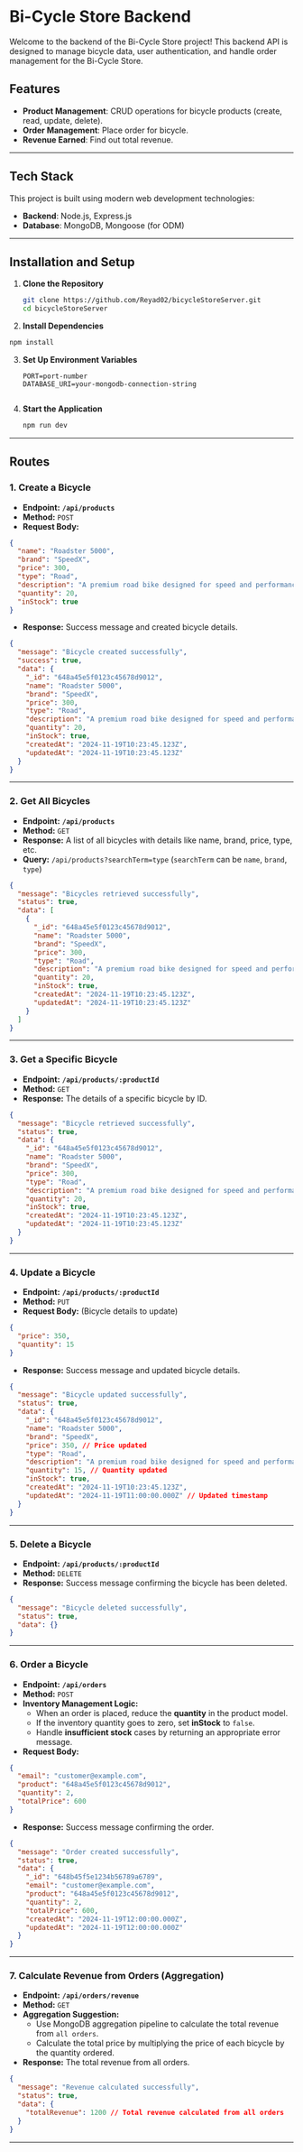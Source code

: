 # Bi-Cycle Store Backend   
Welcome to the backend of the Bi-Cycle Store project! This backend API is designed to manage bicycle data, user authentication, and handle order management for the Bi-Cycle Store.

## Features  
- **Product Management**: CRUD operations for bicycle products (create, read, update, delete).  
- **Order Management**: Place order for bicycle.  
- **Revenue Earned**: Find out total revenue.

---

## Tech Stack 
This project is built using modern web development technologies:  
- **Backend**: Node.js, Express.js  
- **Database**: MongoDB, Mongoose (for ODM)  

---

## Installation and Setup   

1. **Clone the Repository**  
   ```bash
   git clone https://github.com/Reyad02/bicycleStoreServer.git
   cd bicycleStoreServer
   ```

2. **Install Dependencies**
  ```bash
  npm install
   ```


3. **Set Up Environment Variables**
   ```env
   PORT=port-number
   DATABASE_URI=your-mongodb-connection-string
  
4. **Start the Application**
   ```bash
   npm run dev  
   ```

---

## Routes

### **1. Create a Bicycle**

- **Endpoint:** **`/api/products`**
- **Method:** `POST`
- **Request Body:**

```json
{
  "name": "Roadster 5000",
  "brand": "SpeedX",
  "price": 300,
  "type": "Road",
  "description": "A premium road bike designed for speed and performance.",
  "quantity": 20,
  "inStock": true
}
```

- **Response:** Success message and created bicycle details.

```json
{
  "message": "Bicycle created successfully",
  "success": true,
  "data": {
    "_id": "648a45e5f0123c45678d9012",
    "name": "Roadster 5000",
    "brand": "SpeedX",
    "price": 300,
    "type": "Road",
    "description": "A premium road bike designed for speed and performance.",
    "quantity": 20,
    "inStock": true,
    "createdAt": "2024-11-19T10:23:45.123Z",
    "updatedAt": "2024-11-19T10:23:45.123Z"
  }
}
```

---

### **2. Get All Bicycles**

- **Endpoint:** **`/api/products`**
- **Method:** `GET`
- **Response:** A list of all bicycles with details like name, brand, price, type, etc.
- **Query:** `/api/products?searchTerm=type` (`searchTerm` can be `name`, `brand`, `type`)

```json
{
  "message": "Bicycles retrieved successfully",
  "status": true,
  "data": [
    {
      "_id": "648a45e5f0123c45678d9012",
      "name": "Roadster 5000",
      "brand": "SpeedX",
      "price": 300,
      "type": "Road",
      "description": "A premium road bike designed for speed and performance.",
      "quantity": 20,
      "inStock": true,
      "createdAt": "2024-11-19T10:23:45.123Z",
      "updatedAt": "2024-11-19T10:23:45.123Z"
    }
  ]
}
```

---

### **3. Get a Specific Bicycle**

- **Endpoint:** **`/api/products/:productId`**
- **Method:** `GET`
- **Response:** The details of a specific bicycle by ID.

```json
{
  "message": "Bicycle retrieved successfully",
  "status": true,
  "data": {
    "_id": "648a45e5f0123c45678d9012",
    "name": "Roadster 5000",
    "brand": "SpeedX",
    "price": 300,
    "type": "Road",
    "description": "A premium road bike designed for speed and performance.",
    "quantity": 20,
    "inStock": true,
    "createdAt": "2024-11-19T10:23:45.123Z",
    "updatedAt": "2024-11-19T10:23:45.123Z"
  }
}
```

---

### **4. Update a Bicycle**

- **Endpoint:** **`/api/products/:productId`**
- **Method:** `PUT`
- **Request Body:** (Bicycle details to update)

```json
{
  "price": 350,
  "quantity": 15
}
```

- **Response:** Success message and updated bicycle details.

```json
{
  "message": "Bicycle updated successfully",
  "status": true,
  "data": {
    "_id": "648a45e5f0123c45678d9012",
    "name": "Roadster 5000",
    "brand": "SpeedX",
    "price": 350, // Price updated
    "type": "Road",
    "description": "A premium road bike designed for speed and performance.",
    "quantity": 15, // Quantity updated
    "inStock": true,
    "createdAt": "2024-11-19T10:23:45.123Z",
    "updatedAt": "2024-11-19T11:00:00.000Z" // Updated timestamp
  }
}
```

---

### **5. Delete a Bicycle**

- **Endpoint:** **`/api/products/:productId`**
- **Method:** `DELETE`
- **Response:** Success message confirming the bicycle has been deleted.

```json
{
  "message": "Bicycle deleted successfully",
  "status": true,
  "data": {}
}
```

---

### **6. Order a Bicycle**

- **Endpoint:** **`/api/orders`**
- **Method:** `POST`
- **Inventory Management Logic:**
  - When an order is placed, reduce the **quantity** in the product model.
  - If the inventory quantity goes to zero, set **inStock** to `false`.
  - Handle **insufficient stock** cases by returning an appropriate error message.
- **Request Body:**

```json
{
  "email": "customer@example.com",
  "product": "648a45e5f0123c45678d9012",
  "quantity": 2,
  "totalPrice": 600
}
```

- **Response:** Success message confirming the order.

```json
{
  "message": "Order created successfully",
  "status": true,
  "data": {
    "_id": "648b45f5e1234b56789a6789",
    "email": "customer@example.com",
    "product": "648a45e5f0123c45678d9012",
    "quantity": 2,
    "totalPrice": 600,
    "createdAt": "2024-11-19T12:00:00.000Z",
    "updatedAt": "2024-11-19T12:00:00.000Z"
  }
}
```

---

### **7. Calculate Revenue from Orders (Aggregation)**

- **Endpoint:** **`/api/orders/revenue`**
- **Method:** `GET`
- **Aggregation Suggestion:**
  - Use MongoDB aggregation pipeline to calculate the total revenue from `all orders`.
  - Calculate the total price by multiplying the price of each bicycle by the quantity ordered.
- **Response:** The total revenue from all orders.

```json
{
  "message": "Revenue calculated successfully",
  "status": true,
  "data": {
    "totalRevenue": 1200 // Total revenue calculated from all orders
  }
}
```

---



